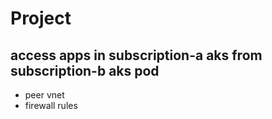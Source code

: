 # Project

## access apps in subscription-a aks from subscription-b aks pod
- peer vnet
- firewall rules
